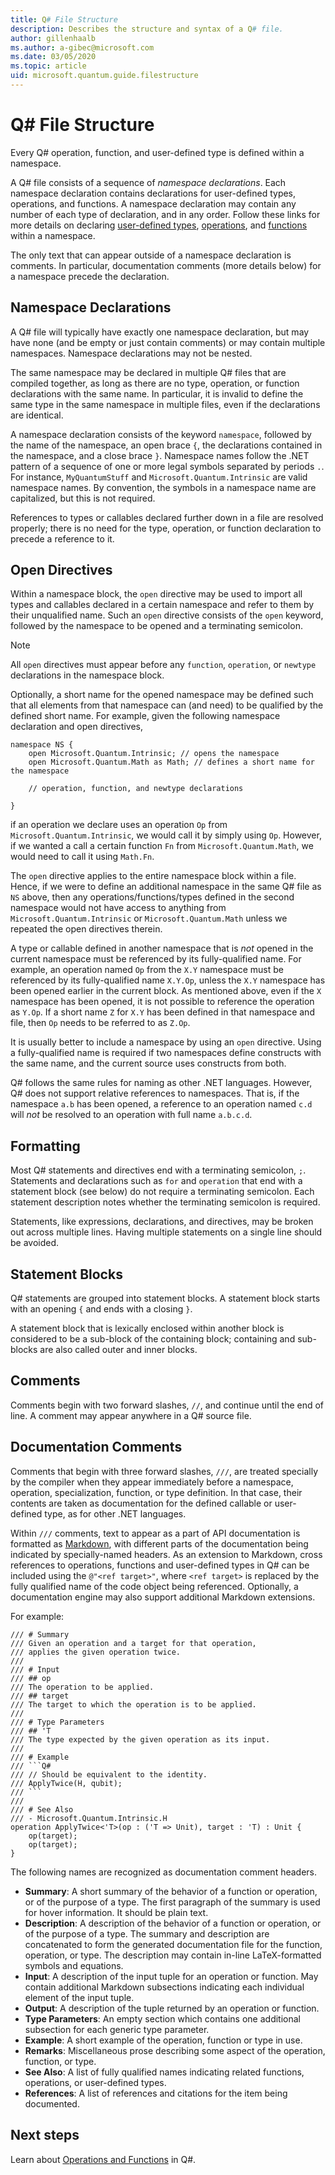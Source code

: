 ```yaml
---
title: Q# File Structure
description: Describes the structure and syntax of a Q# file.
author: gillenhaalb
ms.author: a-gibec@microsoft.com
ms.date: 03/05/2020
ms.topic: article
uid: microsoft.quantum.guide.filestructure
---
```


# Q# File Structure

Every Q# operation, function, and user-defined type is defined within a namespace.

A Q# file consists of a sequence of *namespace declarations*.
Each namespace declaration contains declarations for user-defined types, operations, and functions.
A namespace declaration may contain any number of each type of declaration, and in any order.
Follow these links for more details on declaring [user-defined types](xref:microsoft.quantum.guide.types#user-defined-types), [operations](xref:microsoft.quantum.guide.operationsfunctions#defining-new-operations), and [functions](xref:microsoft.quantum.guide.operationsfunctions#defining-new-functions) within a namespace.

The only text that can appear outside of a namespace declaration is comments.
In particular, documentation comments (more details below) for a namespace precede the declaration.

## Namespace Declarations

A Q# file will typically have exactly one namespace declaration, but may have none (and be empty or just contain comments) or may contain multiple namespaces.
Namespace declarations may not be nested.

The same namespace may be declared in multiple Q# files that are compiled together, as long as there are no type, operation, or function declarations with the same name.
In particular, it is invalid to define the same type in the same namespace in multiple files, even if the declarations are identical.

A namespace declaration consists of the keyword `namespace`, followed by the name of the namespace, an open brace `{`, the declarations contained in the namespace, and a close brace `}`.
Namespace names follow the .NET pattern of a sequence of one or more legal symbols separated by periods `.`.
For instance, `MyQuantumStuff` and `Microsoft.Quantum.Intrinsic` are valid namespace names.
By convention, the symbols in a namespace name are capitalized, but this is not required.

References to types or callables declared further down in a file are resolved properly; there is no need for the type, operation, or function declaration to precede a reference to it.

## Open Directives

Within a namespace block, the `open` directive may be used to import all types and callables declared in a certain namespace and refer to them by their unqualified name.
Such an `open` directive consists of the `open` keyword, followed by the namespace to be opened and a terminating semicolon.

> [!NOTE] 
> All `open` directives must appear before any `function`, `operation`, or `newtype` declarations in the namespace block.

Optionally, a short name for the opened namespace may be defined such that all elements from that namespace can (and need) to be qualified by the defined short name. 
For example, given the following namespace declaration and open directives,

```qsharp
namespace NS {
    open Microsoft.Quantum.Intrinsic; // opens the namespace
    open Microsoft.Quantum.Math as Math; // defines a short name for the namespace

    // operation, function, and newtype declarations

}
```

if an operation we declare uses an operation `Op` from `Microsoft.Quantum.Intrinsic`, we would call it by simply using `Op`.
However, if we wanted a call a certain function `Fn` from `Microsoft.Quantum.Math`, we would need to call it using `Math.Fn`.

The `open` directive applies to the entire namespace block within a file.
Hence, if we were to define an additional namespace in the same Q# file as `NS` above, then any operations/functions/types defined in the second namespace would not have access to anything from `Microsoft.Quantum.Intrinsic` or `Microsoft.Quantum.Math` unless we repeated the open directives therein. 

A type or callable defined in another namespace that is *not* opened in the current namespace must be referenced by its fully-qualified name.
For example, an operation named `Op` from the `X.Y` namespace must be referenced by its fully-qualified name `X.Y.Op`, unless the `X.Y` namespace has been opened earlier in the current block. 
As mentioned above, even if the `X` namespace has been opened, it is not possible to reference the operation as `Y.Op`.
If a short name `Z` for `X.Y` has been defined in that namespace and file, then `Op` needs to be referred to as `Z.Op`. 

It is usually better to include a namespace by using an `open` directive.
Using a fully-qualified name is required if two namespaces define constructs with the same name, and the current source uses constructs from both.

Q# follows the same rules for naming as other .NET languages.
However, Q# does not support relative references to namespaces.
That is, if the namespace `a.b` has been opened, a reference to an operation named `c.d` will *not* be resolved to an operation with full name `a.b.c.d`.

## Formatting

Most Q# statements and directives end with a terminating semicolon, `;`.
Statements and declarations such as `for` and `operation` that end with a statement block (see below) do not require a terminating semicolon.
Each statement description notes whether the terminating semicolon is required.

Statements, like expressions, declarations, and directives, may be broken out across multiple lines.
Having multiple statements on a single line should be avoided.

## Statement Blocks

Q# statements are grouped into statement blocks.
A statement block starts with an opening `{` and ends with a closing `}`.

A statement block that is lexically enclosed within another block is considered to be a sub-block of the containing block; containing and sub-blocks are also called outer and inner blocks.

## Comments

Comments begin with two forward slashes, `//`,
and continue until the end of line.
A comment may appear anywhere in a Q# source file.

## Documentation Comments

Comments that begin with three forward slashes, `///`,
are treated specially by the compiler when they appear immediately before
a namespace, operation, specialization, function, or type definition.
In that case, their contents are taken as documentation for the defined
callable or user-defined type, as for other .NET languages.

Within `///` comments, text to appear as a part of API documentation is
formatted as [Markdown](https://daringfireball.net/projects/markdown/syntax),
with different parts of the documentation being indicated by specially-named
headers.
As an extension to Markdown, cross references to operations, functions and
user-defined types in Q# can be included using the `@"<ref target>"`,
where `<ref target>` is replaced by the fully qualified name of the
code object being referenced.
Optionally, a documentation engine may also support additional
Markdown extensions.

For example:

```qsharp
/// # Summary
/// Given an operation and a target for that operation,
/// applies the given operation twice.
///
/// # Input
/// ## op
/// The operation to be applied.
/// ## target
/// The target to which the operation is to be applied.
///
/// # Type Parameters
/// ## 'T
/// The type expected by the given operation as its input.
///
/// # Example
/// ```Q#
/// // Should be equivalent to the identity.
/// ApplyTwice(H, qubit);
/// ```
///
/// # See Also
/// - Microsoft.Quantum.Intrinsic.H
operation ApplyTwice<'T>(op : ('T => Unit), target : 'T) : Unit {
    op(target);
    op(target);
}
```

The following names are recognized as documentation comment headers.

- **Summary**: A short summary of the behavior of a function or operation,
  or of the purpose of a type. The first paragraph of the summary is used
  for hover information. It should be plain text.
- **Description**: A description of the behavior of a function or operation,
  or of the purpose of a type. The summary and description are concatenated to
  form the generated documentation file for the function, operation, or type.
  The description may contain in-line LaTeX-formatted symbols and equations.
- **Input**: A description of the input tuple for an operation or function.
  May contain additional Markdown subsections indicating each individual
  element of the input tuple.
- **Output**: A description of the tuple returned by an operation or function.
- **Type Parameters**: An empty section which contains one additional
  subsection for each generic type parameter.
- **Example**: A short example of the operation, function or type in use.
- **Remarks**: Miscellaneous prose describing some aspect of the operation,
  function, or type.
- **See Also**: A list of fully qualified names indicating related functions,
  operations, or user-defined types.
- **References**: A list of references and citations for the item being
  documented.

## Next steps

Learn about [Operations and Functions](xref:microsoft.quantum.guide.operationsfunctions) in Q#.